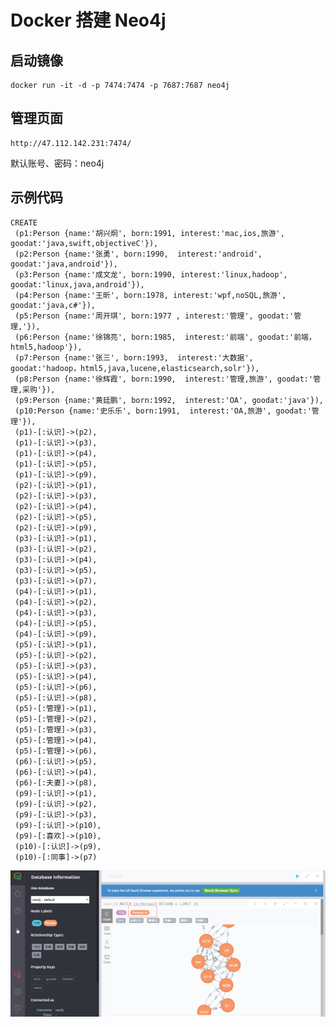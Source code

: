 # Docker 搭建 Neo4j

## 启动镜像

	docker run -it -d -p 7474:7474 -p 7687:7687 neo4j


## 管理页面

	http://47.112.142.231:7474/

默认账号、密码：neo4j


## 示例代码

	CREATE 
	 (p1:Person {name:'胡兴炯', born:1991, interest:'mac,ios,旅游', goodat:'java,swift,objectiveC'}),
	 (p2:Person {name:'张勇', born:1990,  interest:'android', goodat:'java,android'}),
	 (p3:Person {name:'成文龙', born:1990, interest:'linux,hadoop', goodat:'linux,java,android'}),
	 (p4:Person {name:'王昕', born:1978, interest:'wpf,noSQL,旅游', goodat:'java,c#'}),
	 (p5:Person {name:'周开琪', born:1977 , interest:'管理', goodat:'管理,'}),
	 (p6:Person {name:'徐锦亮', born:1985,  interest:'前端', goodat:'前端，html5,hadoop'}),
	 (p7:Person {name:'张三', born:1993,  interest:'大数据', goodat:'hadoop，html5,java,lucene,elasticsearch,solr'}),
	 (p8:Person {name:'徐辉霞', born:1990,  interest:'管理,旅游', goodat:'管理,采购'}),
	 (p9:Person {name:'黄廷鹏', born:1992,  interest:'OA', goodat:'java'}),
	 (p10:Person {name:'史乐乐', born:1991,  interest:'OA,旅游', goodat:'管理'}),
	 (p1)-[:认识]->(p2),
	 (p1)-[:认识]->(p3),
	 (p1)-[:认识]->(p4),
	 (p1)-[:认识]->(p5),
	 (p1)-[:认识]->(p9),
	 (p2)-[:认识]->(p1),
	 (p2)-[:认识]->(p3),
	 (p2)-[:认识]->(p4),
	 (p2)-[:认识]->(p5),
	 (p2)-[:认识]->(p9),
	 (p3)-[:认识]->(p1),
	 (p3)-[:认识]->(p2),
	 (p3)-[:认识]->(p4),
	 (p3)-[:认识]->(p5),
	 (p3)-[:认识]->(p7),
	 (p4)-[:认识]->(p1),
	 (p4)-[:认识]->(p2),
	 (p4)-[:认识]->(p3),
	 (p4)-[:认识]->(p5),
	 (p4)-[:认识]->(p9),
	 (p5)-[:认识]->(p1),
	 (p5)-[:认识]->(p2),
	 (p5)-[:认识]->(p3),
	 (p5)-[:认识]->(p4),
	 (p5)-[:认识]->(p6),
	 (p5)-[:认识]->(p8),
	 (p5)-[:管理]->(p1),
	 (p5)-[:管理]->(p2),
	 (p5)-[:管理]->(p3),
	 (p5)-[:管理]->(p4),
	 (p5)-[:管理]->(p6),
	 (p6)-[:认识]->(p5),
	 (p6)-[:认识]->(p4),
	 (p6)-[:夫妻]->(p8),
	 (p9)-[:认识]->(p1),
	 (p9)-[:认识]->(p2),
	 (p9)-[:认识]->(p3),
	 (p9)-[:认识]->(p10),
	 (p9)-[:喜欢]->(p10),
	 (p10)-[:认识]->(p9),
	 (p10)-[:同事]->(p7)



![](1.png)